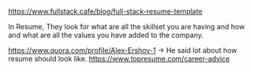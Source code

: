 https://www.fullstack.cafe/blog/full-stack-resume-template

In Resume, They look for what are all the skillset you are having and how and what are all the values you have added to the company.

https://www.quora.com/profile/Alex-Ershov-1 -> He said lot about how resume should look like.
https://www.topresume.com/career-advice

